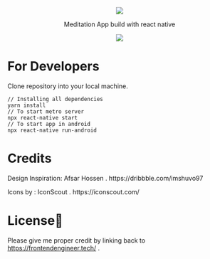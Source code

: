 
<p align="center">
  <img  src="https://user-images.githubusercontent.com/26677033/131519849-cb60315c-5d01-49f5-b54f-95626db571fb.png">
</p>
<p align="center">Meditation App build with react native</p>

<p align="center">
 <img src="https://user-images.githubusercontent.com/26677033/131519505-017ea2f4-55a4-41b8-830e-4d7137a0dfdf.png">
</p>

# For Developers

Clone repository into your local machine.
```
// Installing all dependencies
yarn install
// To start metro server
npx react-native start
// To start app in android
npx react-native run-android
```
# Credits
<p>Design Inspiration: Afsar Hossen . https://dribbble.com/imshuvo97 </p>
<p>Icons by : IconScout . https://iconscout.com/ </p>


# License📝
Please give me proper credit by linking back to https://frontendengineer.tech/ .

